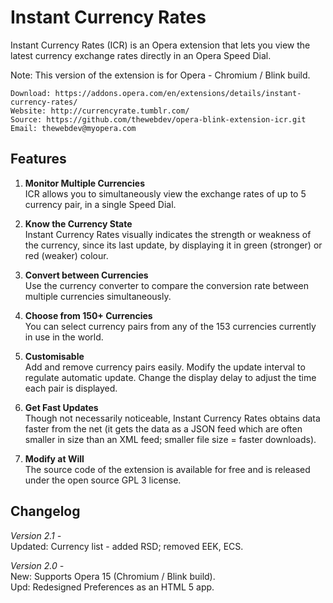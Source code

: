 ﻿# Instant Currency Rates

Instant Currency Rates (ICR) is an Opera extension that lets you view the latest currency exchange rates directly in an Opera Speed Dial.  

Note: This version of the extension is for Opera - Chromium / Blink build.

	Download: https://addons.opera.com/en/extensions/details/instant-currency-rates/
	Website: http://currencyrate.tumblr.com/
	Source: https://github.com/thewebdev/opera-blink-extension-icr.git
	Email: thewebdev@myopera.com

## Features

1. **Monitor Multiple Currencies**  
ICR allows you to simultaneously view the exchange rates of up to 5 currency pair, in a single Speed Dial. 

2. **Know the Currency State**  
Instant Currency Rates visually indicates the strength or weakness of the currency, since its last update, by displaying it in green (stronger) or red (weaker) colour. 

3. **Convert between Currencies**  
Use the currency converter to compare the conversion rate between multiple currencies simultaneously.

4. **Choose from 150+ Currencies**  
You can select currency pairs from any of the 153 currencies currently in use in the world. 

5. **Customisable**  
Add and remove currency pairs easily. Modify the update interval to regulate automatic update. Change the display delay to adjust the time each pair is displayed.

6. **Get Fast Updates**  
Though not necessarily noticeable, Instant Currency Rates obtains data faster from the net (it gets the data as a JSON feed which are often smaller in size than an XML feed; smaller file size = faster downloads).

7. **Modify at Will**  
The source code of the extension is available for free and is released under the open source GPL 3 license.

## Changelog  

*Version 2.1 -*    
Updated: Currency list - added RSD; removed EEK, ECS.  

*Version 2.0 -*    
New: Supports Opera 15 (Chromium / Blink build).  
Upd: Redesigned Preferences as an HTML 5 app.
